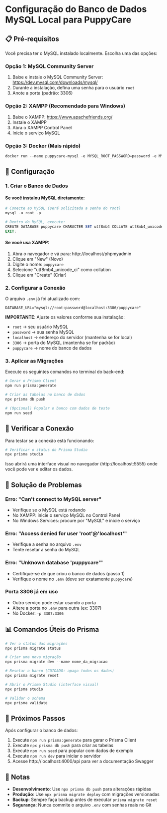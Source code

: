 # Configuração do Banco de Dados MySQL Local para PuppyCare

## 📋 Pré-requisitos

Você precisa ter o MySQL instalado localmente. Escolha uma das opções:

### Opção 1: MySQL Community Server
1. Baixe e instale o MySQL Community Server: https://dev.mysql.com/downloads/mysql/
2. Durante a instalação, defina uma senha para o usuário `root`
3. Anote a porta (padrão: 3306)

### Opção 2: XAMPP (Recomendado para Windows)
1. Baixe o XAMPP: https://www.apachefriends.org/
2. Instale o XAMPP
3. Abra o XAMPP Control Panel
4. Inicie o serviço MySQL

### Opção 3: Docker (Mais rápido)
```powershell
docker run --name puppycare-mysql -e MYSQL_ROOT_PASSWORD=password -e MYSQL_DATABASE=puppycare -p 3306:3306 -d mysql:8.0
```

## 🔧 Configuração

### 1. Criar o Banco de Dados

#### Se você instalou MySQL diretamente:
```powershell
# Conecte ao MySQL (será solicitada a senha do root)
mysql -u root -p

# Dentro do MySQL, execute:
CREATE DATABASE puppycare CHARACTER SET utf8mb4 COLLATE utf8mb4_unicode_ci;
EXIT;
```

#### Se você usa XAMPP:
1. Abra o navegador e vá para: http://localhost/phpmyadmin
2. Clique em "New" (Novo)
3. Digite o nome: `puppycare`
4. Selecione "utf8mb4_unicode_ci" como collation
5. Clique em "Create" (Criar)

### 2. Configurar a Conexão

O arquivo `.env` já foi atualizado com:
```
DATABASE_URL="mysql://root:password@localhost:3306/puppycare"
```

**IMPORTANTE**: Ajuste os valores conforme sua instalação:
- `root` → seu usuário MySQL
- `password` → sua senha MySQL
- `localhost` → endereço do servidor (mantenha se for local)
- `3306` → porta do MySQL (mantenha se for padrão)
- `puppycare` → nome do banco de dados

### 3. Aplicar as Migrações

Execute os seguintes comandos no terminal do back-end:

```powershell
# Gerar o Prisma Client
npm run prisma:generate

# Criar as tabelas no banco de dados
npx prisma db push

# (Opcional) Popular o banco com dados de teste
npm run seed
```

## 🧪 Verificar a Conexão

Para testar se a conexão está funcionando:

```powershell
# Verificar o status do Prisma Studio
npx prisma studio
```

Isso abrirá uma interface visual no navegador (http://localhost:5555) onde você pode ver e editar os dados.

## 🚨 Solução de Problemas

### Erro: "Can't connect to MySQL server"
- Verifique se o MySQL está rodando
- No XAMPP: inicie o serviço MySQL no Control Panel
- No Windows Services: procure por "MySQL" e inicie o serviço

### Erro: "Access denied for user 'root'@'localhost'"
- Verifique a senha no arquivo `.env`
- Tente resetar a senha do MySQL

### Erro: "Unknown database 'puppycare'"
- Certifique-se de que criou o banco de dados (passo 1)
- Verifique o nome no `.env` (deve ser exatamente `puppycare`)

### Porta 3306 já em uso
- Outro serviço pode estar usando a porta
- Altere a porta no `.env` para outra (ex: 3307)
- No Docker: `-p 3307:3306`

## 📊 Comandos Úteis do Prisma

```powershell
# Ver o status das migrações
npx prisma migrate status

# Criar uma nova migração
npx prisma migrate dev --name nome_da_migracao

# Resetar o banco (CUIDADO: apaga todos os dados)
npx prisma migrate reset

# Abrir o Prisma Studio (interface visual)
npx prisma studio

# Validar o schema
npx prisma validate
```

## 🔄 Próximos Passos

Após configurar o banco de dados:

1. Execute `npm run prisma:generate` para gerar o Prisma Client
2. Execute `npx prisma db push` para criar as tabelas
3. Execute `npm run seed` para popular com dados de exemplo
4. Execute `npm run dev` para iniciar o servidor
5. Acesse http://localhost:4000/api para ver a documentação Swagger

## 📝 Notas

- **Desenvolvimento**: Use `npx prisma db push` para alterações rápidas
- **Produção**: Use `npx prisma migrate deploy` com migrações versionadas
- **Backup**: Sempre faça backup antes de executar `prisma migrate reset`
- **Segurança**: Nunca commite o arquivo `.env` com senhas reais no Git
